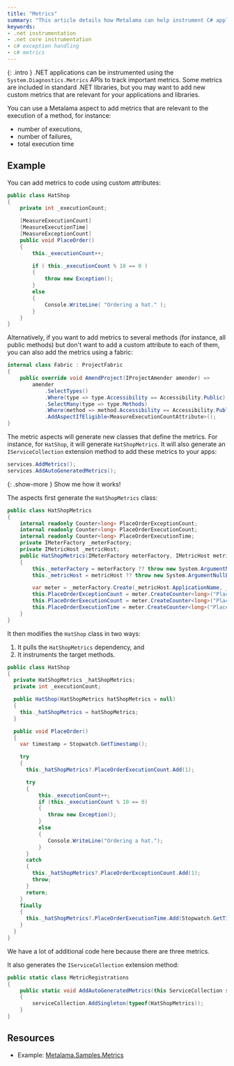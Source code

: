 ```yaml
---
title: "Metrics"
summary: "This article details how Metalama can help instrument C# applications to make them more observable in production by adding logging, tracing, exception handling, and metrics"
keywords:
- .net instrumentation
- .net core instrumentation
- c# exception handling
- c# metrics
---
```


{: .intro }
.NET applications can be instrumented using the `System.Diagnostics.Metrics` APIs to track important metrics. Some
metrics are included in standard .NET libraries, but you may want to add new custom metrics that are relevant for your
applications and libraries.

You can use a Metalama aspect to add metrics that are relevant to the execution of a method, for instance:

- number of executions,
- number of failures,
- total execution time

## Example

You can add metrics to code using custom attributes:

```cs
public class HatShop
{
    private int _executionCount;

    [MeasureExecutionCount]
    [MeasureExecutionTime]
    [MeasureExceptionCount]
    public void PlaceOrder()
    {
        this._executionCount++;

        if ( this._executionCount % 10 == 0 )
        {
            throw new Exception();
        }
        else
        {
            Console.WriteLine( "Ordering a hat." );
        }
    }
}
```

Alternatively, if you want to add metrics to several methods (for instance, all public methods) but don't want to add a
custom attribute to each of them, you can also add the metrics using a fabric:

```csharp
internal class Fabric : ProjectFabric
{
    public override void AmendProject(IProjectAmender amender) =>
        amender
            .SelectTypes()
            .Where(type => type.Accessibility == Accessibility.Public)
            .SelectMany(type => type.Methods)
            .Where(method => method.Accessibility == Accessibility.Public)
            .AddAspectIfEligible<MeasureExecutionCountAttribute>();
}
```

The metric aspects will generate new classes that define the metrics. For instance, for `HatShop`, it will generate
`HatShopMetrics`. It will also generate an `IServiceCollection` extension method to add these metrics to your apps:

```csharp
services.AddMetrics();
services.AddAutoGeneratedMetrics();
```

{: .show-more }
Show me how it works!

The aspects first generate the `HatShopMetrics` class:

```csharp
public class HatShopMetrics
{
    internal readonly Counter<long> PlaceOrderExceptionCount;
    internal readonly Counter<long> PlaceOrderExecutionCount;
    internal readonly Counter<long> PlaceOrderExecutionTime;
    private IMeterFactory _meterFactory;
    private IMetricHost _metricHost;
    public HatShopMetrics(IMeterFactory meterFactory, IMetricHost metricHost )
    {
        this._meterFactory = meterFactory ?? throw new System.ArgumentNullException(nameof(meterFactory));
        this._metricHost = metricHost ?? throw new System.ArgumentNullException(nameof(metricHost));

        var meter = _meterFactory.Create(_metricHost.ApplicationName, _metricHost.ApplicationVersion, _metricHost.Tags);
        this.PlaceOrderExceptionCount = meter.CreateCounter<long>("PlaceOrder.ExceptionCount");
        this.PlaceOrderExecutionCount = meter.CreateCounter<long>("PlaceOrder.ExecutionCount");
        this.PlaceOrderExecutionTime = meter.CreateCounter<long>("PlaceOrder.ExecutionTime");
    }
}
 ```

It then modifies the `HatShop` class in two ways:

1. It pulls the `HatShopMetrics` dependency, and
2. It instruments the target methods.

```csharp
public class HatShop
{
  private HatShopMetrics _hatShopMetrics;
  private int _executionCount;

  public HatShop(HatShopMetrics hatShopMetrics = null)
  {
    this._hatShopMetrics = hatShopMetrics;
  }

  public void PlaceOrder()
  {
    var timestamp = Stopwatch.GetTimestamp();

    try
    {
      this._hatShopMetrics?.PlaceOrderExecutionCount.Add(1);

      try
      {
          this._executionCount++;
          if (this._executionCount % 10 == 0)
          {
             throw new Exception();
          }
          else
          {
             Console.WriteLine("Ordering a hat.");
          }
      }
      catch
      {
        this._hatShopMetrics?.PlaceOrderExceptionCount.Add(1);
        throw;
      }
      return;
    }
    finally
    {
      this._hatShopMetrics?.PlaceOrderExecutionTime.Add(Stopwatch.GetTimestamp() - timestamp);
    }
  }
}
```

We have a lot of additional code here because there are three metrics.

It also generates the `IServiceCollection` extension method:

```csharp
public static class MetricRegistrations
{
    public static void AddAutoGeneratedMetrics(this ServiceCollection serviceCollection)
    {
        serviceCollection.AddSingleton(typeof(HatShopMetrics));
    }
}
```

## Resources

- Example: [Metalama.Samples.Metrics](https://github.com/postsharp/Metalama.Samples/tree/develop/2025.0/examples/metrics)
